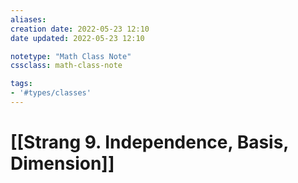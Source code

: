 ```yaml
---
aliases:
creation date: 2022-05-23 12:10
date updated: 2022-05-23 12:10

notetype: "Math Class Note"
cssclass: math-class-note

tags: 
- '#types/classes'
---
```


# [[Strang 9. Independence, Basis, Dimension]]


